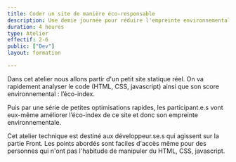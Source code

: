 ```yaml
---
title: Coder un site de manière éco-responsable
description: Une demie journée pour réduire l'empreinte environnementale d'un site
duration: 4 heures
type: Atelier
effectif: 2-6
public: ["Dev"]
layout: formation

---
```


Dans cet atelier nous allons partir d'un petit site statique réel. On va rapidement analyser le code (HTML, CSS, javascript) ainsi que son score environnemental : l’éco-index.

Puis par une série de petites optimisations rapides, les participant.e.s vont eux-même améliorer l’éco-index de ce site et donc son empreinte environnementale. 

Cet atelier technique est destiné aux développeur.se.s qui agissent sur la partie Front. Les points abordés sont faciles d'accès même pour des personnes qui n'ont pas l'habitude de manipuler du HTML, CSS, javascript.
